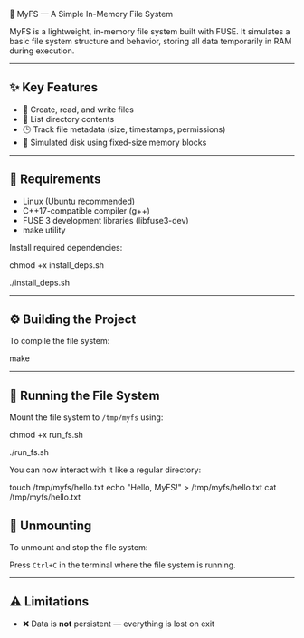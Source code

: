 🌟 MyFS — A Simple In-Memory File System

MyFS is a lightweight, in-memory file system built with FUSE. It simulates a basic file system structure and behavior, storing all data temporarily in RAM during execution.

-------------------------

## ✨ Key Features

* 📄 Create, read, and write files
* 📂 List directory contents
* 🕒 Track file metadata (size, timestamps, permissions)
* 💾 Simulated disk using fixed-size memory blocks

-------------------------

## 🧰 Requirements

* Linux (Ubuntu recommended)
* C++17-compatible compiler (g++)
* FUSE 3 development libraries (libfuse3-dev)
* make utility

Install required dependencies:

chmod +x install_deps.sh

./install_deps.sh

-------------------------

## ⚙️ Building the Project

To compile the file system:

make

-------------------------

## 🚀 Running the File System

Mount the file system to `/tmp/myfs` using:

chmod +x run_fs.sh

./run_fs.sh

You can now interact with it like a regular directory:

touch /tmp/myfs/hello.txt
echo "Hello, MyFS!" > /tmp/myfs/hello.txt
cat /tmp/myfs/hello.txt

## 🛑 Unmounting

To unmount and stop the file system:

Press `Ctrl+C` in the terminal where the file system is running.

-------------------------

## ⚠️ Limitations

* ❌ Data is **not** persistent — everything is lost on exit
